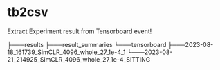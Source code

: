 # tb2csv
Extract Experiment result from Tensorboard event!

├───results
├───result_summaries
└───tensorboard
    ├───2023-08-18_161739_SimCLR_4096_whole_27_1e-4_1
    └───2023-08-21_214925_SimCLR_4096_whole_27_1e-4_SITTING